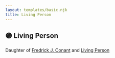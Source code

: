 ```yaml
---
layout: templates/basic.njk
title: Living Person
---
```

## 🟣 Living Person

Daughter of [Fredrick J. Conant](/people/8/80092500) and [Living Person](/people/8/84331585)
